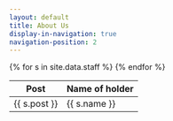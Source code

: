 ```yaml
---
layout: default
title: About Us
display-in-navigation: true
navigation-position: 2
---
```


<table class="table table-striped table-hover">
    <thead>
        <tr>
            <th>Post</th>
            <th>Name of holder</th>
        </tr>
    </thead>
    <tbody>
        {% for s in site.data.staff %}
            <tr>
                <td>{{ s.post }}</td>
                <td>{{ s.name }}</td>
            </tr>
        {% endfor %}
    </tbody>
</table>